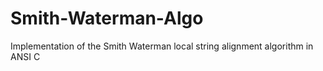 # Smith-Waterman-Algo
Implementation of the Smith Waterman local string alignment algorithm in ANSI C
